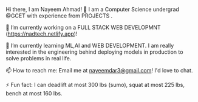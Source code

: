 Hi there, I am Nayeem Ahmad! 👋
I am a Computer Science undergrad @GCET with experience from PROJECTS .

🔭 I’m currently working on a FULL STACK WEB DEVELOPMNT (https://nadtech.netlify.app)!

🌱 I’m currently learning ML,AI and WEB DEVELOPMENT. I am really interested in the engineering behind deploying models in production to solve problems in real life.

📫 How to reach me: Email me at nayeemdar3@gmail.com! I'd love to chat.

⚡ Fun fact: I can deadlift at most 300 lbs (sumo), squat at most 225 lbs, bench at most 160 lbs.
